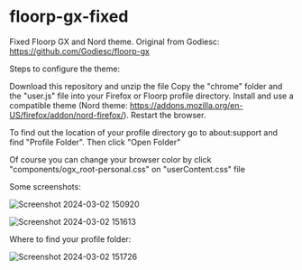 # floorp-gx-fixed
 Fixed Floorp GX and Nord theme. Original from Godiesc: https://github.com/Godiesc/floorp-gx

 Steps to configure the theme:

   Download this repository and unzip the file
   Copy the "chrome" folder and the "user.js" file into your Firefox or Floorp profile directory.
   Install and use a compatible theme (Nord theme: https://addons.mozilla.org/en-US/firefox/addon/nord-firefox/).
   Restart the browser.

   To find out the location of your profile directory go to about:support and find "Profile Folder". Then click "Open Folder"
 
 Of course you can change your browser color by click "components/ogx_root-personal.css" on "userContent.css" file

Some screenshots:

![Screenshot 2024-03-02 150920](https://github.com/TuNitrous/floorp-gx-fixed/assets/106462108/b6c4527d-6130-46d2-bee8-10fd02c52725)


![Screenshot 2024-03-02 151613](https://github.com/TuNitrous/floorp-gx-fixed/assets/106462108/e2da2d2c-f2fb-4bdc-8d0d-99aa8d2ab37a)


Where to find your profile folder:

![Screenshot 2024-03-02 151726](https://github.com/TuNitrous/floorp-gx-fixed/assets/106462108/4f000fc5-127e-4668-8bc4-96d4649d5f82)
